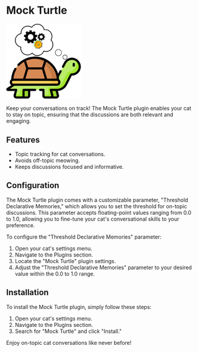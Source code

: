 # Mock Turtle

<img src="img/thumb.png" width="200">

Keep your conversations on track! The Mock Turtle plugin enables your cat to stay on topic, ensuring that the discussions are both relevant and engaging.

## Features

- Topic tracking for cat conversations.
- Avoids off-topic meowing.
- Keeps discussions focused and informative.

## Configuration

The Mock Turtle plugin comes with a customizable parameter, "Threshold Declarative Memories," which allows you to set the threshold for on-topic discussions. This parameter accepts floating-point values ranging from 0.0 to 1.0, allowing you to fine-tune your cat's conversational skills to your preference.

To configure the "Threshold Declarative Memories" parameter:

1. Open your cat's settings menu.
2. Navigate to the Plugins section.
3. Locate the "Mock Turtle" plugin settings.
4. Adjust the "Threshold Declarative Memories" parameter to your desired value within the 0.0 to 1.0 range.

## Installation

To install the Mock Turtle plugin, simply follow these steps:

1. Open your cat's settings menu.
2. Navigate to the Plugins section.
3. Search for "Mock Turtle" and click "Install."

Enjoy on-topic cat conversations like never before!
